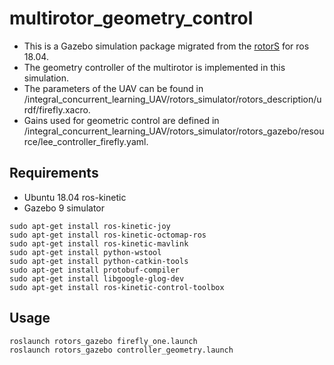 # multirotor_geometry_control
* This is a Gazebo simulation package migrated from the [rotorS](https://github.com/ethz-asl/rotors_simulator) for ros 18.04.
* The geometry controller of the multirotor is implemented in this simulation.
* The parameters of the UAV can be found in /integral_concurrent_learning_UAV/rotors_simulator/rotors_description/urdf/firefly.xacro.
* Gains used for geometric control are defined in /integral_concurrent_learning_UAV/rotors_simulator/rotors_gazebo/resource/lee_controller_firefly.yaml.

## Requirements
* Ubuntu 18.04 ros-kinetic
* Gazebo 9 simulator

```
sudo apt-get install ros-kinetic-joy 
sudo apt-get install ros-kinetic-octomap-ros 
sudo apt-get install ros-kinetic-mavlink 
sudo apt-get install python-wstool
sudo apt-get install python-catkin-tools 
sudo apt-get install protobuf-compiler 
sudo apt-get install libgoogle-glog-dev 
sudo apt-get install ros-kinetic-control-toolbox
```

## Usage
```
roslaunch rotors_gazebo firefly_one.launch
roslaunch rotors_gazebo controller_geometry.launch
```

